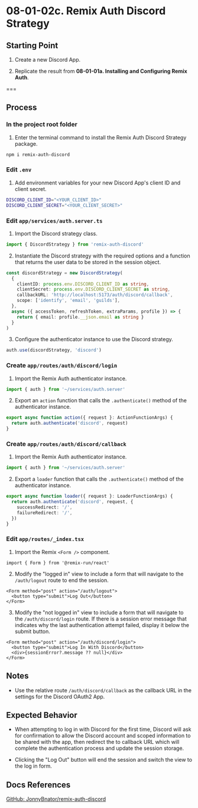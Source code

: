 # 08-01-02c. Remix Auth Discord Strategy

## Starting Point

1. Create a new Discord App.

2. Replicate the result from **08-01-01a. Installing and Configuring Remix Auth**.

===

## Process

### In the project root folder

1. Enter the terminal command to install the Remix Auth Discord Strategy package.

```bash
npm i remix-auth-discord
```

### Edit `.env`

1. Add environment variables for your new Discord App's client ID and client secret.

```bash
DISCORD_CLIENT_ID="<YOUR_CLIENT_ID>"
DISCORD_CLIENT_SECRET="<YOUR_CLIENT_SECRET>"
```

### Edit `app/services/auth.server.ts`

1. Import the Discord strategy class.

```ts
import { DiscordStrategy } from 'remix-auth-discord'
```

2. Instantiate the Discord strategy with the required options and a function that returns the user data to be stored in the session object.

```ts
const discordStrategy = new DiscordStrategy(
  {
    clientID: process.env.DISCORD_CLIENT_ID as string,
    clientSecret: process.env.DISCORD_CLIENT_SECRET as string,
    callbackURL: 'http://localhost:5173/auth/discord/callback',
    scope: ['identify', 'email', 'guilds'],
  },
  async ({ accessToken, refreshToken, extraParams, profile }) => {
    return { email: profile.__json.email as string }
  }
)
```

3. Configure the authenticator instance to use the Discord strategy.

```ts
auth.use(discordStrategy, 'discord')
```

### Create `app/routes/auth/discord/login`

1. Import the Remix Auth authenticator instance.

```ts
import { auth } from '~/services/auth.server'
```

2. Export an `action` function that calls the `.authenticate()` method of the authenticator instance.

```ts
export async function action({ request }: ActionFunctionArgs) {
  return auth.authenticate('discord', request)
}
```

### Create `app/routes/auth/discord/callback`

1. Import the Remix Auth authenticator instance.

```ts
import { auth } from '~/services/auth.server'
```

2. Export a `loader` function that calls the `.authenticate()` method of the authenticator instance.

```ts
export async function loader({ request }: LoaderFunctionArgs) {
  return auth.authenticate('discord', request, {
    successRedirect: '/',
    failureRedirect: '/',
  })
}
```

### Edit `app/routes/_index.tsx`

1. Import the Remix `<Form />` component.

```tsx
import { Form } from '@remix-run/react'
```

2. Modify the "logged in" view to include a form that will navigate to the `/auth/logout` route to end the session.

```tsx
<Form method="post" action="/auth/logout">
  <button type="submit">Log Out</button>
</Form>
```

3. Modify the "not logged in" view to include a form that will navigate to the `/auth/discord/login` route. If there is a session error message that indicates why the last authentication attempt failed, display it below the submit button.

```tsx
<Form method="post" action="/auth/discord/login">
  <button type="submit">Log In With Discord</button>
  <div>{sessionError?.message ?? null}</div>
</Form>
```

## Notes

- Use the relative route `/auth/discord/callback` as the callback URL in the settings for the Discord OAuth2 App.

## Expected Behavior

- When attempting to log in with Discord for the first time, Discord will ask for confirmation to allow the Discord account and scoped information to be shared with the app, then redirect the to callback URL which will complete the authentication process and update the session storage.

- Clicking the "Log Out" button will end the session and switch the view to the log in form.

## Docs References

[GitHub: JonnyBnator/remix-auth-discord](https://github.com/JonnyBnator/remix-auth-discord)
